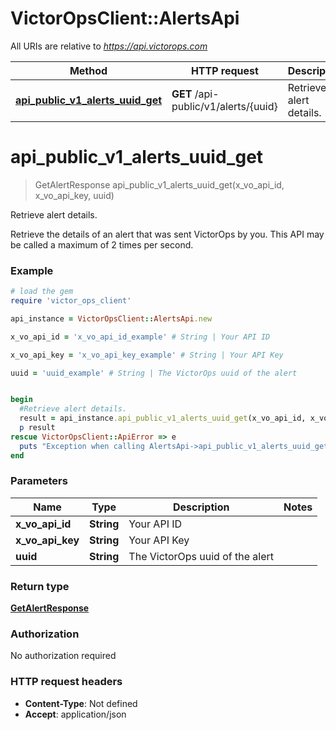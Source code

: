 # VictorOpsClient::AlertsApi

All URIs are relative to *https://api.victorops.com*

| Method                                                                          | HTTP request                         | Description             |
| ------------------------------------------------------------------------------- | ------------------------------------ | ----------------------- |
| [**api_public_v1_alerts_uuid_get**](AlertsApi.md#api_public_v1_alerts_uuid_get) | **GET** /api-public/v1/alerts/{uuid} | Retrieve alert details. |

# **api_public_v1_alerts_uuid_get**

> GetAlertResponse api_public_v1_alerts_uuid_get(x_vo_api_id, x_vo_api_key, uuid)

Retrieve alert details.

Retrieve the details of an alert that was sent VictorOps by you. This API may be called a maximum of 2 times per second.

### Example

```ruby
# load the gem
require 'victor_ops_client'

api_instance = VictorOpsClient::AlertsApi.new

x_vo_api_id = 'x_vo_api_id_example' # String | Your API ID

x_vo_api_key = 'x_vo_api_key_example' # String | Your API Key

uuid = 'uuid_example' # String | The VictorOps uuid of the alert


begin
  #Retrieve alert details.
  result = api_instance.api_public_v1_alerts_uuid_get(x_vo_api_id, x_vo_api_key, uuid)
  p result
rescue VictorOpsClient::ApiError => e
  puts "Exception when calling AlertsApi->api_public_v1_alerts_uuid_get: #{e}"
end
```

### Parameters

| Name             | Type       | Description                     | Notes |
| ---------------- | ---------- | ------------------------------- | ----- |
| **x_vo_api_id**  | **String** | Your API ID                     |
| **x_vo_api_key** | **String** | Your API Key                    |
| **uuid**         | **String** | The VictorOps uuid of the alert |

### Return type

[**GetAlertResponse**](GetAlertResponse.md)

### Authorization

No authorization required

### HTTP request headers

- **Content-Type**: Not defined
- **Accept**: application/json
